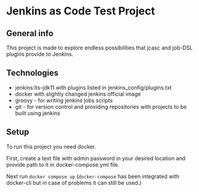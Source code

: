 # Jenkins as Code Test Project 

## General info
This project is made to explore endless possibilities that jcasc and job-DSL plugins provide to Jenkins.

## Technologies

* jenkins:lts-jdk11 with plugins listed in jenkins_config/plugins.txt
* docker with slightly changed jenkins official image
* groovy - for writing jenkins jobs scripts
* git - for version control and providing repositories with projects to be built using jenkins

## Setup
To run this project you need docker. 

First, create a text file with admin password in your desired location and provide path to it in docker-compose.yml file.

Next run `docker compose up` (`docker-compose` has been integrated with docker-cli but in case of problems it can still be used.)